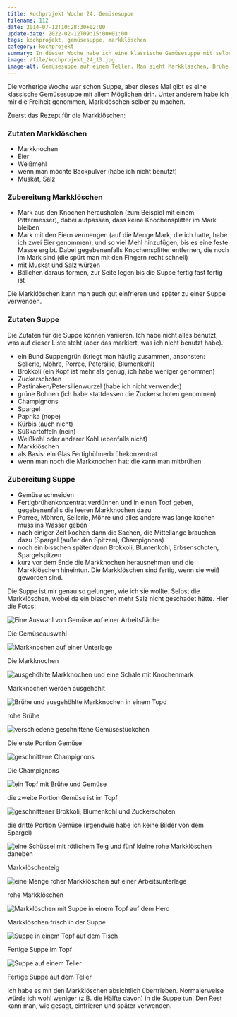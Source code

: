 ```yaml
---
title: Kochprojekt Woche 24: Gemüsesuppe
filename: 112
date: 2014-07-12T10:28:30+02:00
update-date: 2022-02-12T09:15:00+01:00
tags: kochprojekt, gemüsesuppe, markklöschen
category: kochprojekt
summary: In dieser Woche habe ich eine klassische Gemüsesuppe mit selbstgemachten Markklöschen gemacht.
image: /file/kochprojekt_24_13.jpg
image-alt: Gemüsesuppe auf einem Teller. Man sieht Markkläschen, Brühe und verschiedene Gemüsesorten
---
```


Die vorherige Woche war schon Suppe, aber dieses Mal gibt es eine klassische Gemüsesuppe mit allem Möglichen drin. Unter anderem habe ich mir die Freiheit genommen, Markklöschen selber zu machen.

Zuerst das Rezept für die Markklöschen:

### Zutaten Markklöschen

- Markknochen
- Eier
- Weißmehl
- wenn man möchte Backpulver (habe ich nicht benutzt)
- Muskat, Salz


### Zubereitung Markklöschen

- Mark aus den Knochen herausholen (zum Beispiel mit einem Pittermesser), dabei aufpassen, dass keine Knochensplitter im Mark bleiben
- Mark mit den Eiern vermengen (auf die Menge Mark, die ich hatte, habe ich zwei Eier genommen), und so viel Mehl hinzufügen, bis es eine feste Masse ergibt. Dabei gegebenenfalls Knochensplitter entfernen, die noch im Mark sind (die spürt man mit den Fingern recht schnell)
- mit Muskat und Salz würzen
- Bällchen daraus formen, zur Seite legen bis die Suppe fertig fast fertig ist

Die Markklöschen kann man auch gut einfrieren und später zu einer Suppe verwenden.

### Zutaten Suppe

Die Zutaten für die Suppe können variieren. Ich habe nicht alles benutzt, was auf dieser Liste steht (aber das markiert, was ich nicht benutzt habe).

- ein Bund Suppengrün (kriegt man häufig zusammen, ansonsten: Sellerie, Möhre, Porree, Petersilie, Blumenkohl)
- Brokkoli (ein Kopf ist mehr als genug, ich habe weniger genommen)
- Zuckerschoten
- Pastinaken/Petersilienwurzel (habe ich nicht verwendet)
- grüne Bohnen (ich habe stattdessen die Zuckerschoten genommen)
- Champignons
- Spargel
- Paprika (nope)
- Kürbis (auch nicht)
- Süßkartoffeln (nein)
- Weißkohl oder anderer Kohl (ebenfalls nicht)
- Markklöschen
- als Basis: ein Glas Fertighühnerbrühekonzentrat
- wenn man noch die Markknochen hat: die kann man mitbrühen

### Zubereitung Suppe

- Gemüse schneiden
- Fertigbrühenkonzentrat verdünnen und in einen Topf geben, gegebenenfalls die leeren Markknochen dazu
- Porree, Möhren, Sellerie, Möhre und alles andere was lange kochen muss ins Wasser geben
- nach einiger Zeit kochen dann die Sachen, die Mittellange brauchen dazu (Spargel (außer den Spitzen), Champignons)
- noch ein bisschen später dann Brokkoli, Blumenkohl, Erbsenschoten, Spargelspitzen
- kurz vor dem Ende die Markknochen herausnehmen und die Markklöschen hineintun. Die Markklöschen sind fertig, wenn sie weiß geworden sind.

Die Suppe ist mir genau so gelungen, wie ich sie wollte. Selbst die Markklöschen, wobei da ein bisschen mehr Salz nicht geschadet hätte. Hier die Fotos:

![Eine Auswahl von Gemüse auf einer Arbeitsfläche](/file/kochprojekt_24_01.jpg)

Die Gemüseauswahl

![Markknochen auf einer Unterlage](/file/kochprojekt_24_02.jpg)

Die Markknochen

![ausgehöhlte Markknochen und eine Schale mit Knochenmark](/file/kochprojekt_24_03.jpg)

Markknochen werden ausgehöhlt

![Brühe und ausgehöhlte Markknochen in einem Topd](/file/kochprojekt_24_04.jpg)

rohe Brühe

![verschiedene geschnittene Gemüsestückchen](/file/kochprojekt_24_05.jpg)

Die erste Portion Gemüse

![geschnittene Champignons](/file/kochprojekt_24_06.jpg)

Die Champignons

![ein Topf mit Brühe und Gemüse](/file/kochprojekt_24_07.jpg)

die zweite Portion Gemüse ist im Topf

![geschnittener Brokkoli, Blumenkohl und Zuckerschoten](/file/kochprojekt_24_08.jpg)

die dritte Portion Gemüse (irgendwie habe ich keine Bilder von dem Spargel)

![eine Schüssel mit rötlichem Teig und fünf kleine rohe Markklöschen daneben](/file/kochprojekt_24_09.jpg)

Markklöschenteig

![eine Menge roher Markklöschen auf einer Arbeitsunterlage](/file/kochprojekt_24_10.jpg)

rohe Markklöschen

![Markklöschen mit Suppe in einem Topf auf dem Herd](/file/kochprojekt_24_11.jpg)

Markklöschen frisch in der Suppe

![Suppe in einem Topf auf dem Tisch](/file/kochprojekt_24_12.jpg)

Fertige Suppe im Topf

![Suppe auf einem Teller](/file/kochprojekt_24_13.jpg)

Fertige Suppe auf dem Teller

Ich habe es mit den Markklöschen absichtlich übertrieben. Normalerweise würde ich wohl weniger (z.B. die Hälfte davon) in die Suppe tun. Den Rest kann man, wie gesagt, einfrieren und später verwenden.
